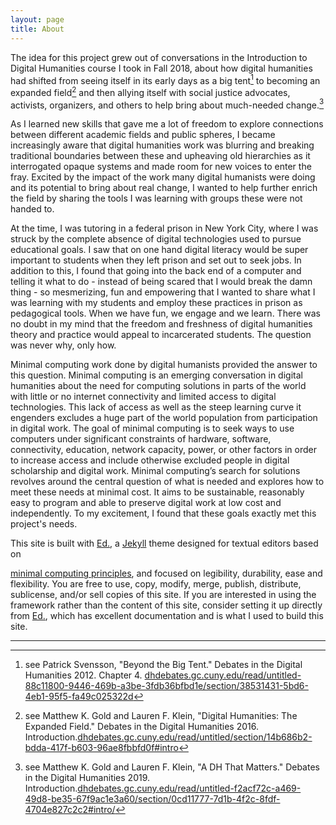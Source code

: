 ```yaml
---
layout: page
title: About
---
```


The idea for this project grew out of conversations in the Introduction to Digital Humanities course I took in Fall 2018, about how digital humanities had shifted from seeing itself in its early days as a big tent[^1] to becoming an expanded field[^2] and then allying itself with social justice advocates, activists, organizers, and others to help bring about much-needed change.[^3]  

[^1]: see Patrick Svensson, "Beyond the Big Tent." Debates in the Digital Humanities 2012. Chapter 4. <a href="https://dhdebates.gc.cuny.edu/read/untitled-88c11800-9446-469b-a3be-3fdb36bfbd1e/section/38531431-5bd6-4eb1-95f5-fa49c025322d">dhdebates.gc.cuny.edu/read/untitled-88c11800-9446-469b-a3be-3fdb36bfbd1e/section/38531431-5bd6-4eb1-95f5-fa49c025322d</a>

[^2]: see Matthew K. Gold and Lauren F. Klein, "Digital Humanities: The Expanded Field." Debates in the Digital Humanities 2016. Introduction.<a href="https://dhdebates.gc.cuny.edu/read/untitled/section/14b686b2-bdda-417f-b603-96ae8fbbfd0f#intro/">dhdebates.gc.cuny.edu/read/untitled/section/14b686b2-bdda-417f-b603-96ae8fbbfd0f#intro</a>

[^3]: see Matthew K. Gold and Lauren F. Klein, "A DH That Matters." Debates in the Digital Humanities 2019. Introduction.<a href="https://dhdebates.gc.cuny.edu/read/untitled-f2acf72c-a469-49d8-be35-67f9ac1e3a60/section/0cd11777-7d1b-4f2c-8fdf-4704e827c2c2#intro/">dhdebates.gc.cuny.edu/read/untitled-f2acf72c-a469-49d8-be35-67f9ac1e3a60/section/0cd11777-7d1b-4f2c-8fdf-4704e827c2c2#intro/</a>  

As I learned new skills that gave me a lot of freedom to explore connections between different academic fields and public spheres, I became increasingly aware that digital humanities work was blurring and breaking traditional boundaries between these and upheaving old hierarchies as it interrogated opaque systems and made room for new voices to enter the fray. Excited by the impact of the work many digital humanists were doing and its potential to bring about real change, I wanted to help further enrich the field by sharing the tools I was learning with groups these were not handed to.

At the time, I was tutoring in a federal prison in New York City, where I was struck by the complete absence of digital technologies used to pursue educational goals. I saw that on one hand digital literacy would be super important to students when they left prison and set out to seek jobs. In addition to this, I found that going into the back end of a computer and telling it what to do - instead of being scared that I would break the damn thing - so mesmerizing, fun and empowering that I wanted to share what I was learning with my students and employ these practices in prison as pedagogical tools. When we have fun, we engage and we learn. There was no doubt in my mind that the freedom and freshness of digital humanities theory and practice would appeal to incarcerated students. The question was never why, only how.

Minimal computing work done by digital humanists provided the answer to this question. Minimal computing is an emerging conversation in digital humanities about the need for computing solutions in parts of the world with little or no internet connectivity and limited access to digital technologies. This lack of access as well as the steep learning curve it engenders excludes a huge part of the world population from participation in digital work. The goal of minimal computing is to seek ways to use computers under significant constraints of hardware, software, connectivity, education, network capacity, power, or other factors in order to increase access and include otherwise excluded people in digital scholarship and digital work.  Minimal computing’s search for solutions revolves around the central question of what is needed and explores how to meet these needs at minimal cost. It aims to be sustainable, reasonably easy to program and able to preserve digital work at low cost and independently. To my excitement, I found that these goals exactly met this project's needs.

This site is built with <a href="http://elotroalex.github.io/ed//">Ed.</a>, a <a href="https://jekyllrb.com/">Jekyll</a> theme designed for textual editors based on

<a href="http://go-dh.github.io/mincomp/">minimal computing principles</a>, and focused on legibility, durability, ease and flexibility. You are free to use, copy, modify, merge, publish, distribute, sublicense, and/or sell copies of this site. If you are interested in using the framework rather than the content of this site, consider setting it up directly from <a href="http://elotroalex.github.io/ed//">Ed.</a>, which has excellent documentation and is what I used to build this site.

---
